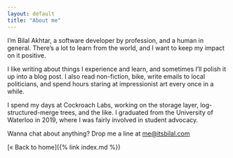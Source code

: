 ```yaml
---
layout: default
title: "About me"
---
```


I’m Bilal Akhtar, a software developer by profession, and a human in general. There’s a lot to learn from the world, and I want to keep my impact on it positive.

I like writing about things I experience and learn, and sometimes I’ll polish it up into a blog post. I also read non-fiction, bike, write emails to local politicians, and spend hours staring at impressionist art every once in a while.

I spend my days at Cockroach Labs, working on the storage layer, log-structured-merge trees, and the like. I graduated from the University of Waterloo in 2019, where I was fairly involved in student advocacy.

Wanna chat about anything? Drop me a line at [me@itsbilal.com](mailto:me@itsbilal.com)

[« Back to home]({% link index.md %})